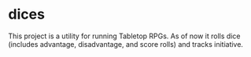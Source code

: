 # dices
This project is a utility for running Tabletop RPGs. As of now it rolls dice (includes advantage, disadvantage, and score rolls) and tracks initiative.
